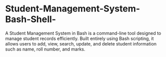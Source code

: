 # Student-Management-System-Bash-Shell-
A Student Management System in Bash is a command-line tool designed to manage student records efficiently. Built entirely using Bash scripting, it allows users to add, view, search, update, and delete student information such as name, roll number, and marks.

